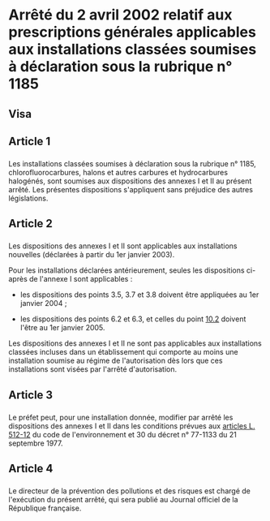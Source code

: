 # Arrêté du 2 avril 2002 relatif aux prescriptions générales applicables aux installations classées soumises à déclaration sous la rubrique n° 1185

## Visa

## Article 1

### 



Les installations classées soumises à déclaration sous la rubrique n° 1185, chlorofluorocarbures, halons et autres carbures et hydrocarbures halogénés, sont soumises aux dispositions des annexes I et II au présent arrêté. Les présentes dispositions s'appliquent sans préjudice des autres législations.

## Article 2

### 



Les dispositions des annexes I et II sont applicables aux installations nouvelles (déclarées à partir du 1er janvier 2003).

Pour les installations déclarées antérieurement, seules les dispositions ci-après de l'annexe I sont applicables :

- les dispositions des points 3.5, 3.7 et 3.8 doivent être appliquées au 1er janvier 2004 ;

- les dispositions des points 6.2 et 6.3, et celles du point [10.2](#102-contrôle-d’étanchéité) doivent l'être au 1er janvier 2005.

Les dispositions des annexes I et II ne sont pas applicables aux installations classées incluses dans un établissement qui comporte au moins une installation soumise au régime de l'autorisation dès lors que ces installations sont visées par l'arrêté d'autorisation.

## Article 3

### 



Le préfet peut, pour une installation donnée, modifier par arrêté les dispositions des annexes I et II dans les conditions prévues aux [articles L. 512-12](https://aida.ineris.fr/consultation_document/lmv1_1973#Article_L._512-12) du code de l'environnement et 30 du décret n° 77-1133 du 21 septembre 1977.

## Article 4

### 



Le directeur de la prévention des pollutions et des risques est chargé de l'exécution du présent arrêté, qui sera publié au Journal officiel de la République française.